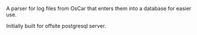 A parser for log files from OsCar that enters them into a database for easier use.

Initially built for offsite postgresql server.